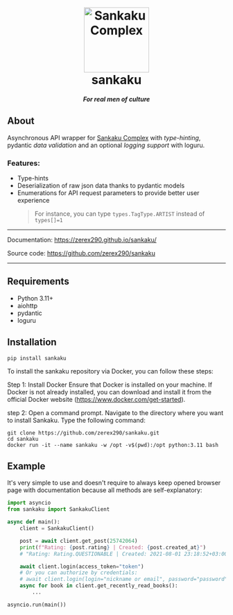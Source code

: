 <h1 align="center">
  <a href="https://github.com/zerex290/sankaku">
    <img src="https://raw.githubusercontent.com/zerex290/sankaku/main/docs/icon.png" alt="Sankaku Complex"
    width="150" height="150"/>
  </a>
  <div>sankaku</div>
</h1>
<p align="center"><em><b>For real men of culture </b></em></p>

## About

Asynchronous API wrapper for [Sankaku Complex](https://beta.sankakucomplex.com)
with *type-hinting*, pydantic *data validation* and an optional *logging support*
with loguru.

### Features:

- Type-hints
- Deserialization of raw json data thanks to pydantic models
- Enumerations for API request parameters to provide better user experience
  > For instance, you can type `types.TagType.ARTIST` instead of `types[]=1`

---

Documentation: https://zerex290.github.io/sankaku/

Source code: https://github.com/zerex290/sankaku

---

## Requirements

- Python 3.11+
- aiohttp
- pydantic
- loguru

## Installation

```commandline
pip install sankaku
```

To install the sankaku repository via Docker, you can follow these steps:

Step 1: Install Docker
Ensure that Docker is installed on your machine. If Docker is not already installed, you can download and install it from the official Docker website (https://www.docker.com/get-started).

step 2: 
Open a command prompt.
Navigate to the directory where you want to install Sankaku.
Type the following command:

```commandline
git clone https://github.com/zerex290/sankaku.git
cd sankaku
docker run -it --name sankaku -w /opt -v$(pwd):/opt python:3.11 bash
```

## Example

It's very simple to use and doesn't require to always keep opened browser page
with documentation because all methods are self-explanatory:

```py
import asyncio
from sankaku import SankakuClient

async def main():
    client = SankakuClient()

    post = await client.get_post(25742064)
    print(f"Rating: {post.rating} | Created: {post.created_at}")
    # "Rating: Rating.QUESTIONABLE | Created: 2021-08-01 23:18:52+03:00"

    await client.login(access_token="token")
    # Or you can authorize by credentials:
    # await client.login(login="nickname or email", password="password")
    async for book in client.get_recently_read_books():
        ...

asyncio.run(main())
```
